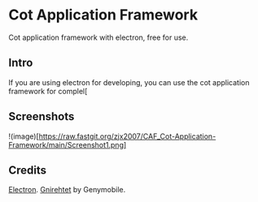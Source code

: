 ﻿# Cot Application Framework
Cot application framework with electron, free for use.
## Intro
If you are using electron for developing, you can use the cot application framework for complel[
## Screenshots
!(image)[https://raw.fastgit.org/zjx2007/CAF_Cot-Application-Framework/main/Screenshot1.png]
## Credits
[Electron](https://github.com/electron/electron "Electron").
[Gnirehtet](https://github.com/Genymobile/gnirehtet "Gnirehtet") by Genymobile.